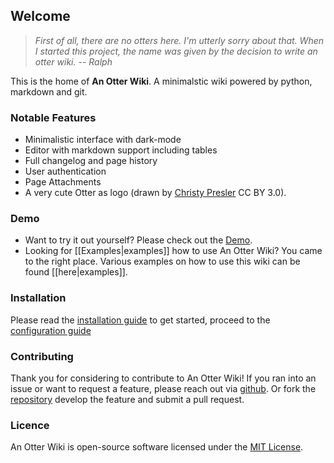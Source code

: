 ## Welcome

> *First of all, there are no otters here. I'm utterly sorry about that. When I started this project, the name was given by the decision to write an otter wiki.
> -- Ralph*

This is the home of **An Otter Wiki**. A minimalstic wiki powered by python, markdown and git.

### Notable Features

- Minimalistic interface with dark-mode
- Editor with markdown support including tables
- Full changelog and page history
- User authentication
- Page Attachments
- A very cute Otter as logo (drawn by [Christy Presler](http://christypresler.com/) CC BY 3.0).

### Demo

- Want to try it out yourself? Please check out the [Demo](http://demo.otterwiki.com).
- Looking for [[Examples|examples]] how to use An Otter Wiki? You came to the right place. Various examples on how to use this wiki can be found [[here|examples]].

### Installation

Please read the [installation guide](/Installation) to get started, proceed to the [configuration guide](/Configuration)

### Contributing

Thank you for considering to contribute to An Otter Wiki! If you ran into an issue or want to request a feature, please reach out via <i class="fab fa-github"></i> [github](https://github.com/redimp/otterwiki/issues). Or fork the [repository](https://github.com/redimp/otterwiki/) develop the feature and submit a pull request.

### Licence

An Otter Wiki is open-source software licensed under the [MIT License](/-/about).
